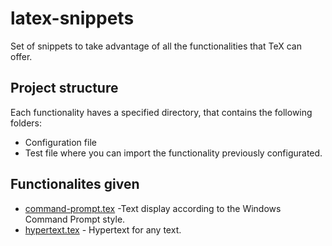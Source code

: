 # latex-snippets

Set of snippets to take advantage of all the functionalities that TeX can offer.

## Project structure

Each functionality haves a specified directory, that contains the following folders:

* Configuration file
* Test file where you can import the functionality previously configurated.

## Functionalites given

* [command-prompt.tex](https://github.com/carranz998/latex-snippets/tree/main/command-prompt) -Text display according to the Windows Command Prompt style.
* [hypertext.tex](https://github.com/carranz998/latex-snippets/blob/main/hypertext.tex) - Hypertext for any text.
